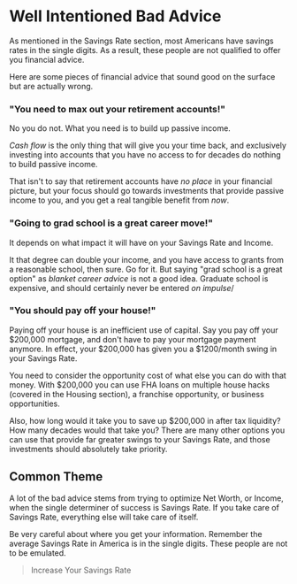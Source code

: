 # Well Intentioned Bad Advice

As mentioned in the Savings Rate section, most Americans have savings rates in the single digits. As a result, these people are not qualified to offer you financial advice. 

Here are some pieces of financial advice that sound good on the surface but are actually wrong.

### "You need to max out your retirement accounts!" 

No you do not. What you need is to build up passive income.

*Cash flow* is the only thing that will give you your time back, and exclusively investing into accounts that you have no access to for decades do nothing to build passive income.

That isn't to say that retirement accounts have *no place* in your financial picture, but your focus should go towards investments that provide passive income to you, and you get a real tangible benefit from *now*.

### "Going to grad school is a great career move!"

It depends on what impact it will have on your Savings Rate and Income.

It that degree can double your income, and you have access to grants from a reasonable school, then sure. Go for it. But saying "grad school is a great option" as *blanket career advice* is not a good idea. Graduate school is expensive, and should certainly never be entered *on impulse*/

### "You should pay off your house!"

Paying off your house is an inefficient use of capital. Say you pay off your $200,000 mortgage, and don't have to pay your mortgage payment anymore. In effect, your $200,000 has given you a $1200/month swing in your Savings Rate.

You need to consider the opportunity cost of what else you can do with that money. With $200,000 you can use FHA loans on multiple house hacks (covered in the Housing section), a franchise opportunity, or business opportunities.

Also, how long would it take you to save up $200,000 in after tax liquidity? How many decades would that take you? There are many other options you can use that provide far greater swings to your Savings Rate, and those investments should absolutely take priority.

## Common Theme

A lot of the bad advice stems from trying to optimize Net Worth, or Income, when the single determiner of success is Savings Rate. If you take care of Savings Rate, everything else will take care of itself.

Be very careful about where you get your information. Remember the average Savings Rate in America is in the single digits. These people are not to be emulated.

>Increase Your Savings Rate